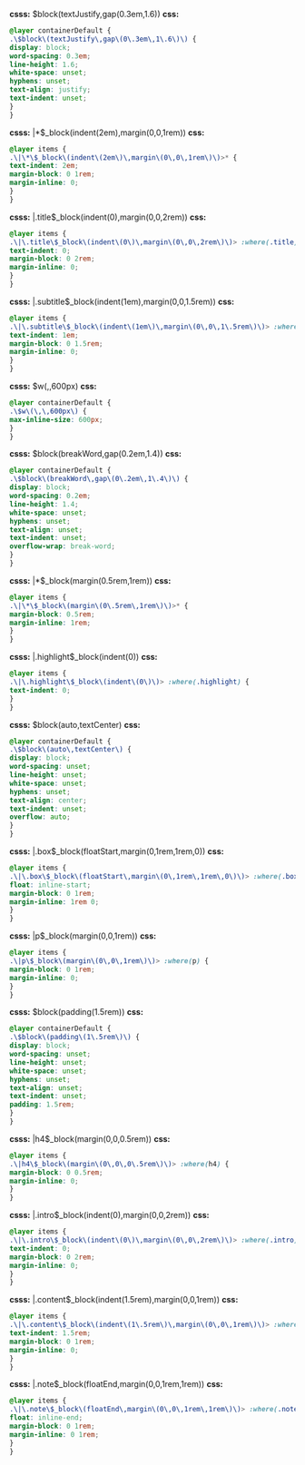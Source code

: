 **csss:** $block(textJustify,gap(0.3em,1.6))
**css:**
```css
@layer containerDefault {
.\$block\(textJustify\,gap\(0\.3em\,1\.6\)\) {
display: block;
word-spacing: 0.3em;
line-height: 1.6;
white-space: unset;
hyphens: unset;
text-align: justify;
text-indent: unset;
}
}
```

**csss:** |*$_block(indent(2em),margin(0,0,1rem))
**css:**
```css
@layer items {
.\|\*\$_block\(indent\(2em\)\,margin\(0\,0\,1rem\)\)>* {
text-indent: 2em;
margin-block: 0 1rem;
margin-inline: 0;
}
}
```

**csss:** |.title$_block(indent(0),margin(0,0,2rem))
**css:**
```css
@layer items {
.\|\.title\$_block\(indent\(0\)\,margin\(0\,0\,2rem\)\)> :where(.title) {
text-indent: 0;
margin-block: 0 2rem;
margin-inline: 0;
}
}
```

**csss:** |.subtitle$_block(indent(1em),margin(0,0,1.5rem))
**css:**
```css
@layer items {
.\|\.subtitle\$_block\(indent\(1em\)\,margin\(0\,0\,1\.5rem\)\)> :where(.subtitle) {
text-indent: 1em;
margin-block: 0 1.5rem;
margin-inline: 0;
}
}
```

**csss:** $w(,,600px)
**css:**
```css
@layer containerDefault {
.\$w\(\,\,600px\) {
max-inline-size: 600px;
}
}
```

**csss:** $block(breakWord,gap(0.2em,1.4))
**css:**
```css
@layer containerDefault {
.\$block\(breakWord\,gap\(0\.2em\,1\.4\)\) {
display: block;
word-spacing: 0.2em;
line-height: 1.4;
white-space: unset;
hyphens: unset;
text-align: unset;
text-indent: unset;
overflow-wrap: break-word;
}
}
```

**csss:** |*$_block(margin(0.5rem,1rem))
**css:**
```css
@layer items {
.\|\*\$_block\(margin\(0\.5rem\,1rem\)\)>* {
margin-block: 0.5rem;
margin-inline: 1rem;
}
}
```

**csss:** |.highlight$_block(indent(0))
**css:**
```css
@layer items {
.\|\.highlight\$_block\(indent\(0\)\)> :where(.highlight) {
text-indent: 0;
}
}
```

**csss:** $block(auto,textCenter)
**css:**
```css
@layer containerDefault {
.\$block\(auto\,textCenter\) {
display: block;
word-spacing: unset;
line-height: unset;
white-space: unset;
hyphens: unset;
text-align: center;
text-indent: unset;
overflow: auto;
}
}
```

**csss:** |.box$_block(floatStart,margin(0,1rem,1rem,0))
**css:**
```css
@layer items {
.\|\.box\$_block\(floatStart\,margin\(0\,1rem\,1rem\,0\)\)> :where(.box) {
float: inline-start;
margin-block: 0 1rem;
margin-inline: 1rem 0;
}
}
```

**csss:** |p$_block(margin(0,0,1rem))
**css:**
```css
@layer items {
.\|p\$_block\(margin\(0\,0\,1rem\)\)> :where(p) {
margin-block: 0 1rem;
margin-inline: 0;
}
}
```

**csss:** $block(padding(1.5rem))
**css:**
```css
@layer containerDefault {
.\$block\(padding\(1\.5rem\)\) {
display: block;
word-spacing: unset;
line-height: unset;
white-space: unset;
hyphens: unset;
text-align: unset;
text-indent: unset;
padding: 1.5rem;
}
}
```

**csss:** |h4$_block(margin(0,0,0.5rem))
**css:**
```css
@layer items {
.\|h4\$_block\(margin\(0\,0\,0\.5rem\)\)> :where(h4) {
margin-block: 0 0.5rem;
margin-inline: 0;
}
}
```

**csss:** |.intro$_block(indent(0),margin(0,0,2rem))
**css:**
```css
@layer items {
.\|\.intro\$_block\(indent\(0\)\,margin\(0\,0\,2rem\)\)> :where(.intro) {
text-indent: 0;
margin-block: 0 2rem;
margin-inline: 0;
}
}
```

**csss:** |.content$_block(indent(1.5rem),margin(0,0,1rem))
**css:**
```css
@layer items {
.\|\.content\$_block\(indent\(1\.5rem\)\,margin\(0\,0\,1rem\)\)> :where(.content) {
text-indent: 1.5rem;
margin-block: 0 1rem;
margin-inline: 0;
}
}
```

**csss:** |.note$_block(floatEnd,margin(0,0,1rem,1rem))
**css:**
```css
@layer items {
.\|\.note\$_block\(floatEnd\,margin\(0\,0\,1rem\,1rem\)\)> :where(.note) {
float: inline-end;
margin-block: 0 1rem;
margin-inline: 0 1rem;
}
}
```